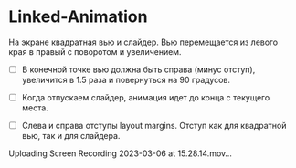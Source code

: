 # Linked-Animation

На экране квадратная вью и слайдер. Вью перемещается из левого края в правый с поворотом и увеличением.

- [ ] В конечной точке вью должна быть справа (минус отступ), увеличится в 1.5 раза и повернуться на 90 градусов.
- [ ] Когда отпускаем слайдер, анимация идет до конца с текущего места.
- [ ] Слева и справа отступы layout margins. Отступ как для квадратной вью, так и для слайдера.


Uploading Screen Recording 2023-03-06 at 15.28.14.mov…

